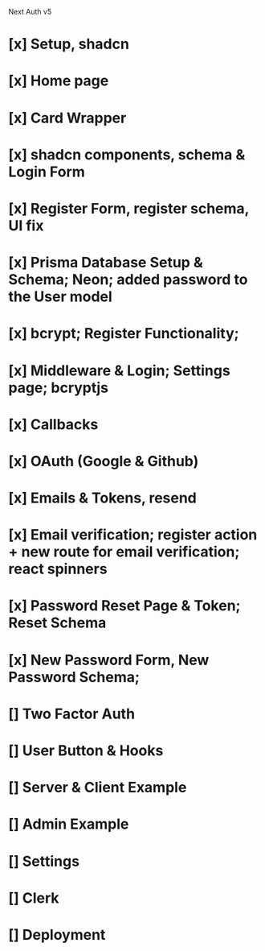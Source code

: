 Next Auth v5

# [x] Setup, shadcn
# [x] Home page
# [x] Card Wrapper
# [x] shadcn components, schema & Login Form
# [x] Register Form, register schema, UI fix
# [x] Prisma Database Setup & Schema; Neon; added password to the User model
# [x] bcrypt; Register Functionality;
# [x] Middleware & Login; Settings page; bcryptjs
# [x] Callbacks
# [x] OAuth (Google & Github)
# [x] Emails & Tokens, resend
# [x] Email verification; register action + new route for email verification; react spinners
# [x] Password Reset Page & Token; Reset Schema
# [x] New Password Form, New Password Schema;
# [] Two Factor Auth
# [] User Button & Hooks
# [] Server & Client Example
# [] Admin Example
# [] Settings
# [] Clerk
# [] Deployment
